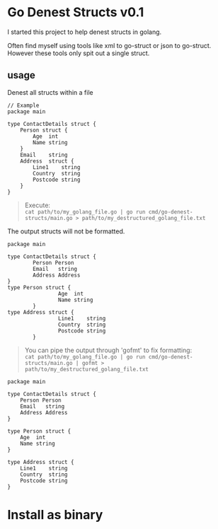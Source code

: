 # Go Denest Structs v0.1

I started this project to help denest structs in golang.  
  
Often find myself using tools like xml to go-struct or json to go-struct. However these tools only spit out a single struct.  

## usage

Denest all structs within a file

    // Example
    package main

    type ContactDetails struct {
        Person struct {
            Age  int
            Name string
        }
        Email    string
        Address  struct {
            Line1    string
            Country  string
            Postcode string
        }
    }

>Execute:   
`cat path/to/my_golang_file.go | go run cmd/go-denest-structs/main.go > path/to/my_destructured_golang_file.txt`

The output structs will not be formatted.

    package main

    type ContactDetails struct {
            Person Person
            Email   string
            Address Address
    }
    type Person struct {
                    Age  int
                    Name string
            }
    type Address struct {
                    Line1    string
                    Country  string
                    Postcode string
            }

>You can pipe the output through 'gofmt' to fix formatting:  
`cat path/to/my_golang_file.go | go run cmd/go-denest-structs/main.go | gofmt > path/to/my_destructured_golang_file.txt`

    package main

    type ContactDetails struct {
        Person Person
        Email   string
        Address Address
    }

    type Person struct {
        Age  int
        Name string
    }

    type Address struct {
        Line1    string
        Country  string
        Postcode string
    }

# Install as binary